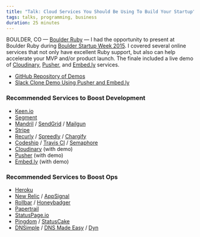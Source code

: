 ```yaml
---
title: "Talk: Cloud Services You Should Be Using To Build Your Startup"
tags: talks, programming, business
duration: 25 minutes
---
```


<script async class="speakerdeck-embed" data-id="2e1d1a7e4b0e43128fe0e9d0475c5320" data-ratio="1.33333333333333" src="//speakerdeck.com/assets/embed.js"></script>

BOULDER, CO &mdash; [Boulder Ruby][location] &mdash; I had the opportunity to present at Boulder Ruby during [Boulder Startup Week 2015](http://boulder.startupweek.co/). I covered several online services that not only have excellent Ruby support, but also can help accelerate your MVP and/or product launch. The finale included a live demo of [Cloudinary](http://cloudinary.com/), [Pusher](https://pusher.com/), and [Embed.ly](http://embed.ly/) services.

* [GitHub Repository of Demos](https://github.com/rmm5t/boulderruby-startupweek)
* [Slack Clone Demo Using Pusher and Embed.ly](http://boulderruby-startupweek.herokuapp.com/)

[location]: http://www.meetup.com/boulder_ruby_group/events/221392650/

### Recommended Services to Boost Development

* [Keen.io](https://keen.io/)
* [Segment](https://segment.com/)
* [Mandril](https://mandrillapp.com/) / [SendGrid](https://sendgrid.com/) / [Mailgun](http://www.mailgun.com/)
* [Stripe](https://stripe.com/)
* [Recurly](https://recurly.com/) / [Spreedly](https://spreedly.com/) / [Chargify](https://www.chargify.com/)
* [Codeship](https://codeship.com/) / [Travis CI](https://travis-ci.com/) / [Semaphore](https://semaphoreci.com/)
* [Cloudinary](http://cloudinary.com/) (with demo)
* [Pusher](https://pusher.com/) (with demo)
* [Embed.ly](http://embed.ly/) (with demo)

### Recommended Services to Boost Ops

* [Heroku](https://www.heroku.com/)
* [New Relic](http://newrelic.com/) / [AppSignal](https://appsignal.com/)
* [Rollbar](https://rollbar.com/) / [Honeybadger](https://www.honeybadger.io/)
* [Papertrail](https://papertrailapp.com/)
* [StatusPage.io](https://www.statuspage.io/)
* [Pingdom](https://www.pingdom.com/) / [StatusCake](https://www.statuscake.com/)
* [DNSimple](https://dnsimple.com/r/fb212a64f8e1b6) / [DNS Made Easy](http://www.dnsmadeeasy.com/) / [Dyn](http://dyn.com/)
